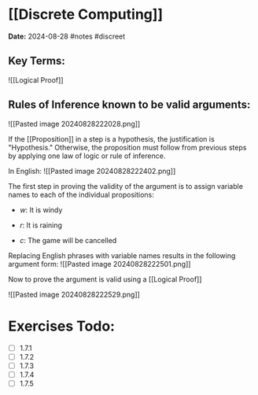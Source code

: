 # [[Discrete Computing]]
**Date:** 2024-08-28
#notes #discreet

## Key Terms:

 ![[Logical Proof]]
## Rules of Inference known to be valid arguments:

![[Pasted image 20240828222028.png]]

If the [[Proposition]] in a step is a hypothesis, the justification is "Hypothesis." Otherwise, the proposition must follow from previous steps by applying one law of logic or rule of inference.

In English: 
![[Pasted image 20240828222402.png]]

The first step in proving the validity of the argument is to assign variable names to each of the individual propositions:

- $w$: It is windy

- $r$: It is raining

- $c$: The game will be cancelled

Replacing English phrases with variable names results in the following argument form:
![[Pasted image 20240828222501.png]]

Now to prove the argument is valid using a [[Logical Proof]]

![[Pasted image 20240828222529.png]]
# Exercises Todo: 
- [ ] 1.7.1
- [ ] 1.7.2
- [ ] 1.7.3
- [ ] 1.7.4
- [ ] 1.7.5